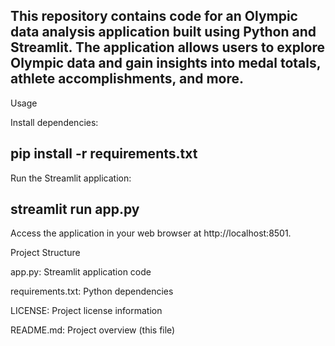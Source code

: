 

## This repository contains code for an Olympic data analysis application built using Python and Streamlit. The application allows users to explore Olympic data and gain insights into medal totals, athlete accomplishments, and more.

Usage

Install dependencies:

## pip install -r requirements.txt
Run the Streamlit application:
## streamlit run app.py

Access the application in your web browser at http://localhost:8501.

Project Structure

app.py: Streamlit application code

requirements.txt: Python dependencies

LICENSE: Project license information

README.md: Project overview (this file)
